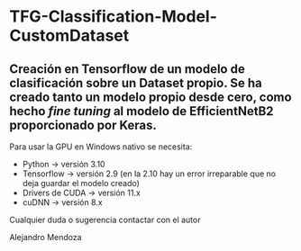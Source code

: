 # TFG-Classification-Model-CustomDataset
Creación en Tensorflow de un modelo de clasificación sobre un Dataset propio. Se ha creado tanto un modelo propio desde cero, como hecho _fine tuning_ al modelo de EfficientNetB2 proporcionado por Keras.
----
Para usar la GPU en Windows nativo se necesita:

- Python -> versión 3.10
- Tensorflow -> versión 2.9 (en la 2.10 hay un error irreparable que no deja guardar el modelo creado)
- Drivers de CUDA -> versión 11.x
- cuDNN -> versión 8.x



Cualquier duda o sugerencia contactar con el autor

Alejandro Mendoza
